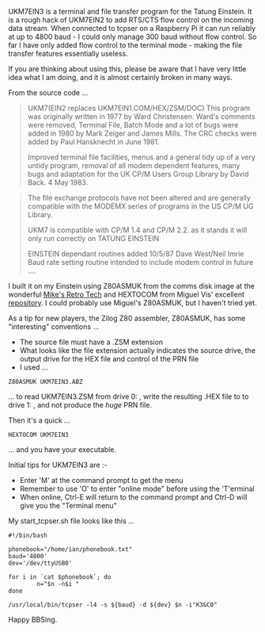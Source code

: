 UKM7EIN3 is a terminal and file transfer program for the Tatung Einstein. It is a rough hack of UKM7EIN2 to add RTS/CTS flow control on the incoming data stream.
When connected to tcpser on a Raspberry Pi it can run reliably at up to 4800 baud - I could only manage 300 baud without flow control.
So far I have only added flow control to the terminal mode - making the file transfer features essentially useless.

If you are thinking about using this, please be aware that I have very little idea what I am doing, and it is almost certainly broken in many ways.

From the source code ...
> UKM7(EIN2 replaces UKM7EIN1.COM/HEX/ZSM/DOC)
> This program was originally written in 1977 by Ward Christensen.
> Ward's comments were removed, Terminal File, Batch Mode
> and a lot of bugs were added in 1980 by Mark Zeiger and
> James Mills. The CRC checks were added by Paul Hansknecht
> in June 1981.
> 
> Improved terminal file facilities, menus and a general tidy
> up of a very untidy program, removal of all modem dependent
> features, many bugs and adaptation for the UK CP/M Users
> Group Library by David Back. 4 May 1983.

> The file exchange protocols have not been altered and are
> generally compatible with the MODEMX series of programs in
> the US CP/M UG Library.
> 
> UKM7 is compatible with CP/M 1.4 and CP/M 2.2.
> as it stands it will only run correctly on TATUNG EINSTEIN
> 
> EINSTEIN dependant routines added 10/5/87 Dave West/Neil Imrie
> Baud rate setting routine intended to include modem control in future ....

I built it on my Einstein using Z80ASMUK from the comms disk image at the wonderful [Mike's Retro Tech](https://mikesretrotech.co.uk/userfiles/tatung%20einstein/software/communications/Telecommunications%20%28Surrey%20Software%29/comms.zip)
and HEXTOCOM from Miguel Vis' excellent [repository](https://github.com/MiguelVis/zsm). I could probably use Miguel's Z80ASMUK, but I haven't tried yet.

As a tip for new players, the Zilog Z80 assembler, Z80ASMUK, has some "interesting" conventions ...
* The source file must have a .ZSM extension
* What looks like the file extension actually indicates the source drive, the output drive for the HEX file and control of the PRN file
* I used ...
```
Z80ASMUK UKM7EIN3.ABZ
```
... to read UKM7EIN3.ZSM from drive 0: , write the resulting .HEX file to to drive 1: , and not produce the *huge* PRN file.

Then it's a quick ...
```
HEXTOCOM UKM7EIN3
```
... and you have your executable.

Initial tips for UKM7EIN3 are :-
* Enter 'M' at the command prompt to get the menu
* Remember to use 'O' to enter "online mode" before using the 'T'erminal
* When online, Ctrl-E will return to the command prompt and Ctrl-D will give you the "Terminal menu"

My start_tcpser.sh file looks like this ...
```
#!/bin/bash

phonebook="/home/ian/phonebook.txt"
baud='4800'
dev='/dev/ttyUSB0'

for i in `cat $phonebook`; do
        n="$n -n$i "
done

/usr/local/bin/tcpser -l4 -s ${baud} -d ${dev} $n -i"K3&C0"
```

Happy BBSing.
